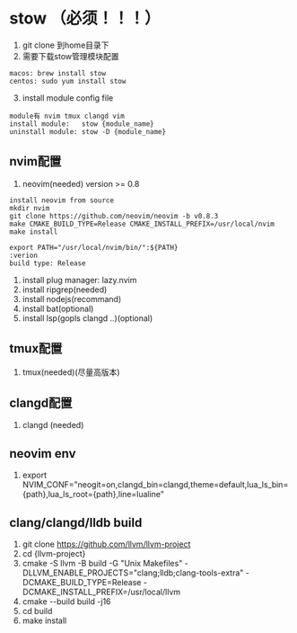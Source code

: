 # stow （必须！！！）
1. git clone 到home目录下
2. 需要下载stow管理模块配置
```
macos: brew install stow
centos: sudo yum install stow
```

3. install module config file
```
module有 nvim tmux clangd vim
install module:   stow {module_name}
uninstall module: stow -D {module_name}
```

## nvim配置
1. neovim(needed)   version >= 0.8
```
install neovim from source
mkdir nvim
git clone https://github.com/neovim/neovim -b v0.8.3
make CMAKE_BUILD_TYPE=Release CMAKE_INSTALL_PREFIX=/usr/local/nvim
make install

export PATH="/usr/local/nvim/bin/":${PATH}
:verion
build type: Release
```
1. install plug manager: lazy.nvim
2. install ripgrep(needed)
3. install nodejs(recommand)
4. install bat(optional)
5. install lsp(gopls clangd ..)(optional)


## tmux配置
1. tmux(needed)(尽量高版本)

## clangd配置
1. clangd (needed)

## neovim env
1. export NVIM_CONF="neogit=on,clangd_bin=clangd,theme=default,lua_ls_bin={path},lua_ls_root={path},line=lualine"

## clang/clangd/lldb build
1. git clone https://github.com/llvm/llvm-project
2. cd {llvm-project}
3. cmake  -S llvm -B build  -G "Unix Makefiles" -DLLVM_ENABLE_PROJECTS="clang;lldb;clang-tools-extra"   -DCMAKE_BUILD_TYPE=Release -DCMAKE_INSTALL_PREFIX=/usr/local/llvm
4. cmake --build build -j16 
5. cd build
6. make install
